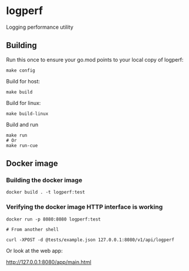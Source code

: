 # logperf
Logging performance utility

## Building

Run this once to ensure your go.mod points to your local copy of logperf:

```
make config
```

Build for host:

```
make build
```

Build for linux:

```
make build-linux
```

Build and run

```
make run
# Or
make run-cue
```


## Docker image

### Building the docker image

```
docker build . -t logperf:test
```

### Verifying the docker image HTTP interface is working

```
docker run -p 8080:8080 logperf:test

# From another shell

curl -XPOST -d @tests/example.json 127.0.0.1:8080/v1/api/logperf
```


Or look at the web app:

http://127.0.0.1:8080/app/main.html
